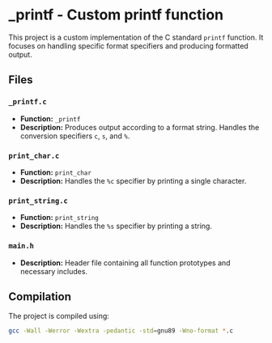 # _printf - Custom printf function

This project is a custom implementation of the C standard `printf` function. It focuses on handling specific format specifiers and producing formatted output.

## Files

### `_printf.c`
- **Function:** `_printf`
- **Description:** Produces output according to a format string. Handles the conversion specifiers `c`, `s`, and `%`.

### `print_char.c`
- **Function:** `print_char`
- **Description:** Handles the `%c` specifier by printing a single character.

### `print_string.c`
- **Function:** `print_string`
- **Description:** Handles the `%s` specifier by printing a string.

### `main.h`
- **Description:** Header file containing all function prototypes and necessary includes.

## Compilation
The project is compiled using:
```sh
gcc -Wall -Werror -Wextra -pedantic -std=gnu89 -Wno-format *.c

